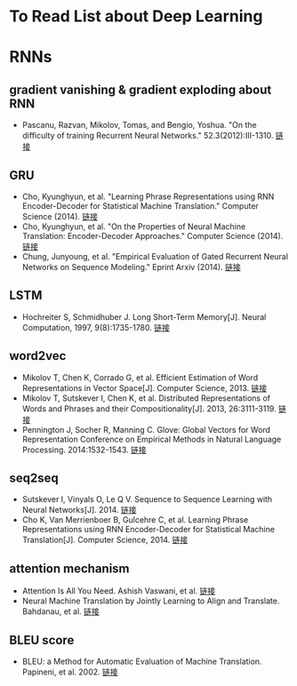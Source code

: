 # To Read List about Deep Learning

# RNNs
## gradient vanishing & gradient exploding about RNN
- Pascanu, Razvan, Mikolov, Tomas, and Bengio, Yoshua. "On the difficulty of training Recurrent Neural Networks." 52.3(2012):III-1310. [链接](http://proceedings.mlr.press/v28/pascanu13.pdf)

## GRU
- Cho, Kyunghyun, et al. "Learning Phrase Representations using RNN Encoder-Decoder for Statistical Machine Translation." Computer Science (2014). [链接](https://arxiv.org/pdf/1406.1078v3.pdf)
- Cho, Kyunghyun, et al. "On the Properties of Neural Machine Translation: Encoder-Decoder Approaches." Computer Science (2014). [链接](https://arxiv.org/pdf/1409.1259.pdf)
- Chung, Junyoung, et al. "Empirical Evaluation of Gated Recurrent Neural Networks on Sequence Modeling." Eprint Arxiv (2014). [链接](https://arxiv.org/pdf/1412.3555.pdf)

## LSTM
- Hochreiter S, Schmidhuber J. Long Short-Term Memory[J]. Neural Computation, 1997, 9(8):1735-1780. [链接](https://www.bioinf.jku.at/publications/older/2604.pdf)


## word2vec
- Mikolov T, Chen K, Corrado G, et al. Efficient Estimation of Word Representations in Vector Space[J]. Computer Science, 2013. [链接](https://arxiv.org/pdf/1301.3781.pdf)
- Mikolov T, Sutskever I, Chen K, et al. Distributed Representations of Words and Phrases and their Compositionality[J]. 2013, 26:3111-3119. [链接](https://papers.nips.cc/paper/5021-distributed-representations-of-words-and-phrases-and-their-compositionality.pdf)
- Pennington J, Socher R, Manning C. Glove: Global Vectors for Word Representation Conference on Empirical Methods in Natural Language Processing. 2014:1532-1543. [链接](https://www.aclweb.org/anthology/D14-1162)


## seq2seq
- Sutskever I, Vinyals O, Le Q V. Sequence to Sequence Learning with Neural Networks[J]. 2014. [链接](https://papers.nips.cc/paper/5346-sequence-to-sequence-learning-with-neural-networks.pdf)
- Cho K, Van Merrienboer B, Gulcehre C, et al. Learning Phrase Representations using RNN Encoder-Decoder for Statistical Machine Translation[J]. Computer Science, 2014. [链接](https://arxiv.org/pdf/1406.1078.pdf)

## attention mechanism
- Attention Is All You Need. Ashish Vaswani, et al. [链接](https://arxiv.org/pdf/1706.03762.pdf)
- Neural Machine Translation by Jointly Learning to Align and Translate. Bahdanau, et al. [链接](https://arxiv.org/pdf/1409.0473.pdf)

## BLEU score

- BLEU: a Method for Automatic Evaluation of Machine Translation. Papineni, et al. 2002. [链接](https://aclanthology.info/pdf/P/P02/P02-1040.pdf)

